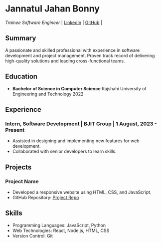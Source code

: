 # Jannatul Jahan Bonny
*Trainee Software Engineer*
| [LinkedIn](https://www.linkedin.com/in/jannatul-jahan-bonny-3a6704154/) | [GitHub](https://github.com/Jannatul-Jahan) |

## Summary
A passionate and skilled professional with experience in software development and project management. Proven track record of delivering high-quality solutions and leading cross-functional teams.

## Education
- **Bachelor of Science in Computer Science**
  Rajshahi University of Engineering and Technology
  2022

## Experience
### Intern, Software Development | BJIT Group | 1 August, 2023 - Present
- Assisted in designing and implementing new features for web development.
- Collaborated with senior developers to learn skills.


## Projects
### Project Name
- Developed a responsive website using HTML, CSS, and JavaScript.
- GitHub Repository: [Project Repo](https://github.com/yourusername/project-repo)


## Skills
- Programming Languages: JavaScript, Python
- Web Technologies: React, Node.js, HTML, CSS
- Version Control: Git
  

